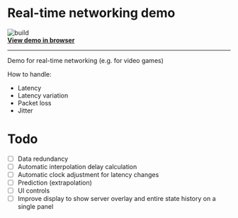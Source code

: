 # Real-time networking demo

![build](https://github.com/willfiore/real-time-networking-demo/workflows/build/badge.svg?branch=main)   
[**View demo in browser**](https://willfiore.github.io/real-time-networking-demo/)

---
Demo for real-time networking (e.g. for video games)

How to handle:
- Latency
- Latency variation
- Packet loss
- Jitter

# Todo
- [ ] Data redundancy
- [ ] Automatic interpolation delay calculation
- [ ] Automatic clock adjustment for latency changes
- [ ] Prediction (extrapolation)
- [ ] UI controls
- [ ] Improve display to show server overlay and entire state history on a single panel